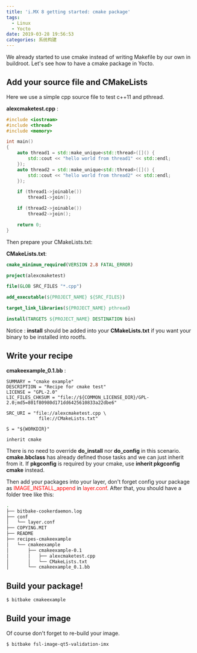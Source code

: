 ```yaml
---
title: 'i.MX 8 getting started: cmake package'
tags:
  - Linux
  - Yocto
date: 2019-03-28 19:56:53
categories: 系统构建
---
```

We already started to use cmake instead of writing Makefile by our own in buildroot. Let's see how to have a cmake package in Yocto.
<!--more-->

## Add your source file and CMakeLists

Here we use a simple cpp source file to test c++11 and pthread.

**alexcmaketest.cpp** :

```cpp
#include <iostream>
#include <thread>
#include <memory>

int main()
{
    auto thread1 = std::make_unique<std::thread>([]() {
        std::cout << "hello world from thread1" << std::endl;
    });
    auto thread2 = std::make_unique<std::thread>([]() {
        std::cout << "hello world from thread2" << std::endl;
    });

    if (thread1->joinable())
        thread1->join();

    if (thread2->joinable())
        thread2->join();

    return 0;
}

```
Then prepare your CMakeLists.txt:

**CMakeLists.txt**:

```cmake
cmake_minimum_required(VERSION 2.8 FATAL_ERROR)

project(alexcmaketest)

file(GLOB SRC_FILES "*.cpp")

add_executable(${PROJECT_NAME} ${SRC_FILES})

target_link_libraries(${PROJECT_NAME} pthread)

install(TARGETS ${PROJECT_NAME} DESTINATION bin)

```

Notice : **install** should be added into your **CMakeLists.txt** if you want your binary to be installed into rootfs.

## Write your recipe

**cmakeexample_0.1.bb** :

```bb
SUMMARY = "cmake example"
DESCRIPTION = "Recipe for cmake test"
LICENSE = "GPL-2.0"
LIC_FILES_CHKSUM = "file://${COMMON_LICENSE_DIR}/GPL-2.0;md5=801f80980d171dd6425610833a22dbe6"

SRC_URI = "file://alexcmaketest.cpp \
            file://CMakeLists.txt"

S = "${WORKDIR}"

inherit cmake

```

There is no need to override **do_install** nor **do_config** in this scenario. **cmake.bbclass** has already defined those tasks and we can just inherit from it.
If **pkgconfig** is required by your cmake, use **inherit pkgconfig cmake** instead.

Then add your packages into your layer, don't forget config your package as <span style="color:red">IMAGE_INSTALL_append</span> in <span style="color:red">layer.conf</span>. After that, you should have a folder tree like this:

```bash
.
├── bitbake-cookerdaemon.log
├── conf
│   └── layer.conf
├── COPYING.MIT
├── README
├── recipes-cmakeexample
│   └── cmakeexample
│       ├── cmakeexample-0.1
│       │   ├── alexcmaketest.cpp
│       │   └── CMakeLists.txt
│       └── cmakeexample_0.1.bb
```

## Build your package!

```bash
$ bitbake cmakeexample
```
## Build your image

Of course don't forget to re-build your image.

```bash
$ bitbake fsl-image-qt5-validation-imx
```
